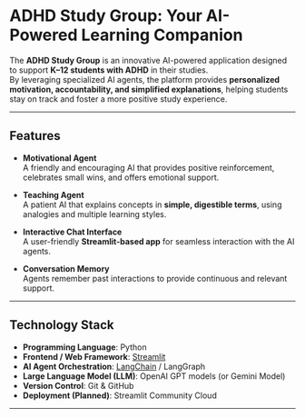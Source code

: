 # ADHD Study Group: Your AI-Powered Learning Companion

The **ADHD Study Group** is an innovative AI-powered application designed to support **K–12 students with ADHD** in their studies.  
By leveraging specialized AI agents, the platform provides **personalized motivation, accountability, and simplified explanations**, helping students stay on track and foster a more positive study experience.

---

## Features

- **Motivational Agent**  
  A friendly and encouraging AI that provides positive reinforcement, celebrates small wins, and offers emotional support.

- **Teaching Agent**  
  A patient AI that explains concepts in **simple, digestible terms**, using analogies and multiple learning styles.

- **Interactive Chat Interface**  
  A user-friendly **Streamlit-based app** for seamless interaction with the AI agents.

- **Conversation Memory**  
  Agents remember past interactions to provide continuous and relevant support.

---

## Technology Stack

- **Programming Language**: Python  
- **Frontend / Web Framework**: [Streamlit](https://streamlit.io/)  
- **AI Agent Orchestration**: [LangChain](https://www.langchain.com/) / LangGraph  
- **Large Language Model (LLM)**: OpenAI GPT models (or Gemini Model)  
- **Version Control**: Git & GitHub  
- **Deployment (Planned)**: Streamlit Community Cloud  

---